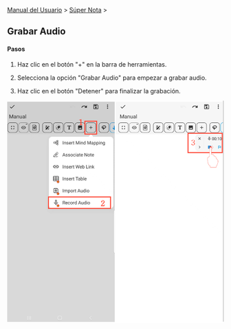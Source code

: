 [Manual del Usuario](/dragonnest/drawnote/manual/es) > [Súper Nota](/dragonnest/drawnote/manual/es/super_note) >

Grabar Audio
---
#### Pasos

1. Haz clic en el botón "+" en la barra de herramientas.

2. Selecciona la opción "Grabar Audio" para empezar a grabar audio.

3. Haz clic en el botón "Detener" para finalizar la grabación.

![](imgs/record_audio1.png)